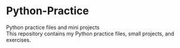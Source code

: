 # Python-Practice
Python practice files and mini projects
<br>
This repository contains my Python practice files, small projects, and exercises.
